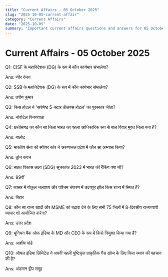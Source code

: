 ```yaml
---
title: "Current Affairs - 05 October 2025"
slug: "2025-10-05-current-affair"
category: "Current Affairs"
date: "2025-10-05"
summary: "Important current affairs questions and answers for 05 October 2025."
---
```


<div class="container mx-auto px-4 py-8">
  <h1 class="text-2xl font-bold mb-6"> Current Affairs - 05 October 2025 </h1>
  <div class="grid grid-cols-1 md:grid-cols-2 gap-6">  
    <div class="bg-white dark:bg-gray-900 border rounded-lg p-4 shadow hover:shadow-lg transition">
      <p class="font-semibold mb-2">Q1: CISF के महानिदेशक (DG) के रूप में कौन कार्यभार संभालेगा?</p>
      <p class="text-gray-600 dark:text-gray-400">Ans: प्वीर रंजन</p>
    </div>    
    <div class="bg-white dark:bg-gray-900 border rounded-lg p-4 shadow hover:shadow-lg transition">
      <p class="font-semibold mb-2">Q2: SSB के महानिदेशक (DG) के रूप में कौन कार्यभार संभालेगा?</p>
      <p class="text-gray-600 dark:text-gray-400">Ans: प्रवीण कुमार</p>
    </div>    
    <div class="bg-white dark:bg-gray-900 border rounded-lg p-4 shadow hover:shadow-lg transition">
      <p class="font-semibold mb-2">Q3: किस होटल ने 'सर्वश्रेष्ठ 5-स्टार डीलक्स होटल' का पुरस्कार जीता?</p>
      <p class="text-gray-600 dark:text-gray-400">Ans: नोवोटेल विजयवाड़ा</p>
    </div>    
    <div class="bg-white dark:bg-gray-900 border rounded-lg p-4 shadow hover:shadow-lg transition">
      <p class="font-semibold mb-2">Q4: छत्तीसगढ़ का कौन सा जिला भारत का पहला आधिकारिक रूप से बाल विवाह मुक्त जिला बना है?</p>
      <p class="text-gray-600 dark:text-gray-400">Ans: बालोद</p>
    </div>    
    <div class="bg-white dark:bg-gray-900 border rounded-lg p-4 shadow hover:shadow-lg transition">
      <p class="font-semibold mb-2">Q5: भारतीय सेना की स्पीयर कोर ने अरुणाचल प्रदेश में कौन सा अभ्यास किया?</p>
      <p class="text-gray-600 dark:text-gray-400">Ans: ड्रोन कवच</p>
    </div>    
    <div class="bg-white dark:bg-gray-900 border rounded-lg p-4 shadow hover:shadow-lg transition">
      <p class="font-semibold mb-2">Q6: सतत विकास लक्ष्य (SDG) सूचकांक 2023 में भारत की रैंकिंग क्या थी?</p>
      <p class="text-gray-600 dark:text-gray-400">Ans: 99वीं</p>
    </div>    
    <div class="bg-white dark:bg-gray-900 border rounded-lg p-4 shadow hover:shadow-lg transition">
      <p class="font-semibold mb-2">Q7: बक्सर में गोकुल जलाशय और पश्चिम चंपारण में उदयपुर झील किस राज्य में स्थित हैं?</p>
      <p class="text-gray-600 dark:text-gray-400">Ans: बिहार</p>
    </div>    
    <div class="bg-white dark:bg-gray-900 border rounded-lg p-4 shadow hover:shadow-lg transition">
      <p class="font-semibold mb-2">Q8: कौन सा राज्य खादी और MSME को बढ़ावा देने के लिए सभी 75 जिलों में 8-दिवसीय राज्यव्यापी व्यापार शो आयोजित करेगा?</p>
      <p class="text-gray-600 dark:text-gray-400">Ans: उत्तर प्रदेश</p>
    </div>    
    <div class="bg-white dark:bg-gray-900 border rounded-lg p-4 shadow hover:shadow-lg transition">
      <p class="font-semibold mb-2">Q9: यूनियन बैंक ऑफ इंडिया के MD और CEO के रूप में किसे नियुक्त किया गया है?</p>
      <p class="text-gray-600 dark:text-gray-400">Ans: आशीष पांडे</p>
    </div>    
    <div class="bg-white dark:bg-gray-900 border rounded-lg p-4 shadow hover:shadow-lg transition">
      <p class="font-semibold mb-2">Q10: ऑयल इंडिया लिमिटेड ने अपनी पहली पुष्टिकृत प्राकृतिक गैस खोज के लिए किस स्थान की पहचान की है?</p>
      <p class="text-gray-600 dark:text-gray-400">Ans: अंडमान द्वीप समूह</p>
    </div>
  </div>
</div>
